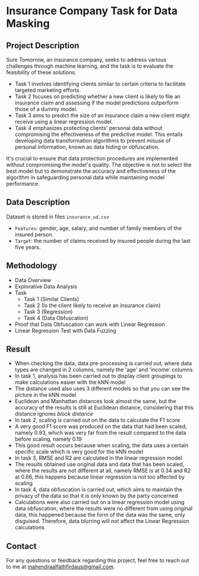 # Insurance Company Task for Data Masking

## Project Description
Sure Tomorrow, an insurance company, seeks to address various challenges through machine learning, and the task is to evaluate the feasibility of these solutions.

- Task 1 involves identifying clients similar to certain criteria to facilitate targeted marketing efforts.
- Task 2 focuses on predicting whether a new client is likely to file an insurance claim and assessing if the model predictions outperform those of a dummy model.
- Task 3 aims to predict the size of an insurance claim a new client might receive using a linear regression model.
- Task 4 emphasizes protecting clients' personal data without compromising the effectiveness of the predictive model. This entails developing data transformation algorithms to prevent misuse of personal information, known as data hiding or obfuscation. 

It's crucial to ensure that data protection procedures are implemented without compromising the model's quality. The objective is not to select the best model but to demonstrate the accuracy and effectiveness of the algorithm in safeguarding personal data while maintaining model performance.

## Data Description
Dataset is stored in files `insurance_ud.csv`
- `Features`: gender, age, salary, and number of family members of the insured person.
- `Target`: the number of claims received by insured people during the last five years.

## Methodology
- Data Overview
- Explorative Data Analysis
- Task
  - Task 1 (Similar Clients)
  - Task 2 (Is the client likely to receive an insurance claim)
  - Task 3 (Regression)
  - Task 4 (Data Obfuscation)
- Proof that Data Obfuscation can work with Linear Regression
- Linear Regression Test with Data Fuzzing

## Result
- When checking the data, data pre-processing is carried out, where data types are changed in 2 columns, namely the 'age' and 'income' columns
- In task 1, analysis has been carried out to display client groupings to make calculations easier with the kNN model
- The distance used also uses 3 different models so that you can see the picture in the kNN model
- Euclidean and Manhattan distances look almost the same, but the accuracy of the results is still at Euclidean distance, considering that this distance ignores *block distance*
- In task 2, scaling is carried out on the data to calculate the F1 score
- A very good F1 score was produced on the data that had been scaled, namely 0.93, which was very far from the result compared to the data before scaling, namely 0.19
- This good result occurs because when scaling, the data uses a certain specific scale which is very good for the kNN model
- In task 3, RMSE and R2 are calculated in the linear regression model
- The results obtained use original data and data that has been scaled, where the results are not different at all, namely RMSE is at 0.34 and R2 at 0.66, this happens because linear regression is not too affected by scaling
- In task 4, data obfuscation is carried out, which aims to maintain the privacy of the data so that it is only known by the party concerned
- Calculations were also carried out on a linear regression model using data obfuscation, where the results were no different from using original data, this happened because the form of the data was the same, only disguised. Therefore, data blurring will not affect the Linear Regression calculations

## Contact
For any questions or feedback regarding this project, feel free to reach out to me at mahendraalfathfirdaus@gmail.com.
